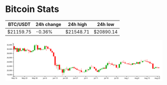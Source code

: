 # Bitcoin Stats

BTC/USDT|24h change|24h high|24h low|
|---|---|---|---|
|$21159.75|-0.36%|$21548.71|$20890.14|

<img src="./chart.svg">
